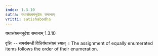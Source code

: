 ```yaml
---
index: 1.3.10
sutra: यथासंख्यमनुदेशः समानाम्
vritti: satishabodha
---
```



 यथासंख्यमनुदेशः समानाम् 1.3.10 


वृत्तिः -- समसंबन्‍धी विधिर्यथासंख्‍यं स्‍यात् । The assignment of equally enumerated items follows the order of their enumeration. 



